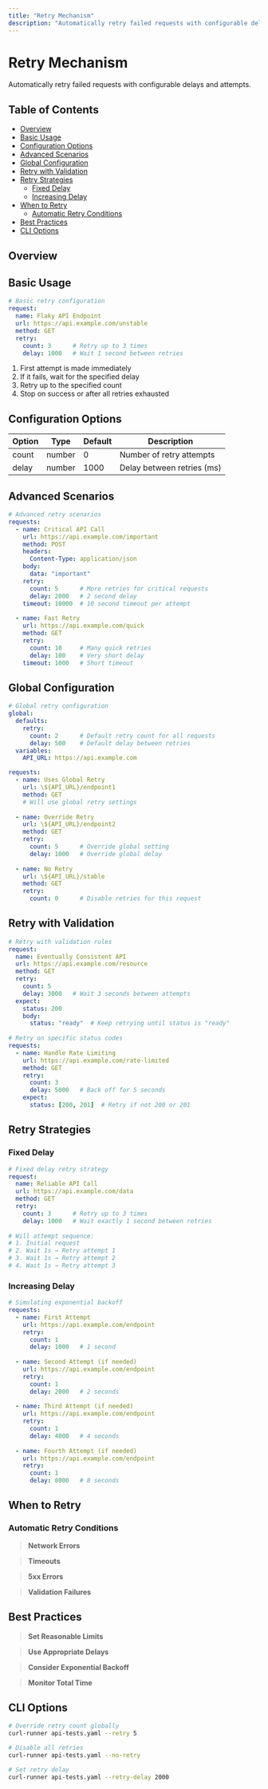 ```yaml
---
title: "Retry Mechanism"
description: "Automatically retry failed requests with configurable delays and attempts."
---
```


# Retry Mechanism

Automatically retry failed requests with configurable delays and attempts.

## Table of Contents

- [Overview](#overview)
- [Basic Usage](#basic-usage)
- [Configuration Options](#configuration-options)
- [Advanced Scenarios](#advanced-scenarios)
- [Global Configuration](#global-configuration)
- [Retry with Validation](#retry-with-validation)
- [Retry Strategies](#retry-strategies)
  - [Fixed Delay](#fixed-delay)
  - [Increasing Delay](#increasing-delay)
- [When to Retry](#when-to-retry)
  - [Automatic Retry Conditions](#automatic-retry-conditions)
- [Best Practices](#best-practices)
- [CLI Options](#cli-options)

## Overview

## Basic Usage

```yaml title="basic-retry.yaml"
# Basic retry configuration
request:
  name: Flaky API Endpoint
  url: https://api.example.com/unstable
  method: GET
  retry:
    count: 3      # Retry up to 3 times
    delay: 1000   # Wait 1 second between retries
```

1. First attempt is made immediately
2. If it fails, wait for the specified delay
3. Retry up to the specified count
4. Stop on success or after all retries exhausted

## Configuration Options

| Option | Type | Default | Description |
| --- | --- | --- | --- |
| count | number | 0 | Number of retry attempts |
| delay | number | 1000 | Delay between retries (ms) |


## Advanced Scenarios

```yaml title="advanced-retry.yaml"
# Advanced retry scenarios
requests:
  - name: Critical API Call
    url: https://api.example.com/important
    method: POST
    headers:
      Content-Type: application/json
    body:
      data: "important"
    retry:
      count: 5      # More retries for critical requests
      delay: 2000   # 2 second delay
    timeout: 10000  # 10 second timeout per attempt
    
  - name: Fast Retry
    url: https://api.example.com/quick
    method: GET
    retry:
      count: 10     # Many quick retries
      delay: 100    # Very short delay
    timeout: 1000   # Short timeout
```

## Global Configuration

```yaml title="global-retry.yaml"
# Global retry configuration
global:
  defaults:
    retry:
      count: 2      # Default retry count for all requests
      delay: 500    # Default delay between retries
  variables:
    API_URL: https://api.example.com

requests:
  - name: Uses Global Retry
    url: \${API_URL}/endpoint1
    method: GET
    # Will use global retry settings
    
  - name: Override Retry
    url: \${API_URL}/endpoint2
    method: GET
    retry:
      count: 5      # Override global setting
      delay: 1000   # Override global delay
      
  - name: No Retry
    url: \${API_URL}/stable
    method: GET
    retry:
      count: 0      # Disable retries for this request
```

## Retry with Validation

```yaml title="retry-validation.yaml"
# Retry with validation rules
request:
  name: Eventually Consistent API
  url: https://api.example.com/resource
  method: GET
  retry:
    count: 5
    delay: 3000   # Wait 3 seconds between attempts
  expect:
    status: 200
    body:
      status: "ready"  # Keep retrying until status is "ready"
      
# Retry on specific status codes
requests:
  - name: Handle Rate Limiting
    url: https://api.example.com/rate-limited
    method: GET
    retry:
      count: 3
      delay: 5000   # Back off for 5 seconds
    expect:
      status: [200, 201]  # Retry if not 200 or 201
```

## Retry Strategies

### Fixed Delay

```yaml title="fixed-delay.yaml"
# Fixed delay retry strategy
request:
  name: Reliable API Call
  url: https://api.example.com/data
  method: GET
  retry:
    count: 3      # Retry up to 3 times
    delay: 1000   # Wait exactly 1 second between retries
    
# Will attempt sequence:
# 1. Initial request
# 2. Wait 1s → Retry attempt 1  
# 3. Wait 1s → Retry attempt 2
# 4. Wait 1s → Retry attempt 3
```

### Increasing Delay

```yaml title="exponential-backoff.yaml"
# Simulating exponential backoff
requests:
  - name: First Attempt
    url: https://api.example.com/endpoint
    retry:
      count: 1
      delay: 1000   # 1 second
      
  - name: Second Attempt (if needed)
    url: https://api.example.com/endpoint
    retry:
      count: 1
      delay: 2000   # 2 seconds
      
  - name: Third Attempt (if needed)
    url: https://api.example.com/endpoint
    retry:
      count: 1
      delay: 4000   # 4 seconds
      
  - name: Fourth Attempt (if needed)
    url: https://api.example.com/endpoint
    retry:
      count: 1
      delay: 8000   # 8 seconds
```

## When to Retry

### Automatic Retry Conditions

> **Network Errors**
>


> **Timeouts**
>


> **5xx Errors**
>


> **Validation Failures**
>


## Best Practices

> **Set Reasonable Limits**
>


> **Use Appropriate Delays**
>


> **Consider Exponential Backoff**
>


> **Monitor Total Time**
>


## CLI Options

```bash title="terminal"
# Override retry count globally
curl-runner api-tests.yaml --retry 5

# Disable all retries
curl-runner api-tests.yaml --no-retry

# Set retry delay
curl-runner api-tests.yaml --retry-delay 2000
```


